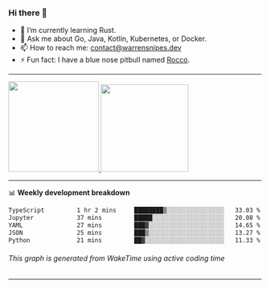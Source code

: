 ### Hi there 👋

- 🌱 I’m currently learning Rust.
- 💬 Ask me about Go, Java, Kotlin, Kubernetes, or Docker.
- 📫 How to reach me: contact@warrensnipes.dev
- ⚡ Fun fact: I have a blue nose pitbull named [Rocco](https://i.imgur.com/iLsSCKu.jpg).

-------


<a href="https://github.com/LockedThread/LockedThread">
  <img height="180em" src="https://github-readme-stats.vercel.app/api?username=LockedThread&theme=transparent&bg_color=00000000&show_icons=true&count_private=true" />
  <img height="174em" src="https://github-readme-stats.vercel.app/api/top-langs?username=LockedThread&theme=transparent&layout=compact&hide_progress=true&bg_color=00000000" />
  </a>

-------

📊 **Weekly development breakdown**
<!--START_SECTION:waka-->

```txt
TypeScript         1 hr 2 mins     ████████▒░░░░░░░░░░░░░░░░   33.03 %
Jupyter            37 mins         █████░░░░░░░░░░░░░░░░░░░░   20.08 %
YAML               27 mins         ███▓░░░░░░░░░░░░░░░░░░░░░   14.65 %
JSON               25 mins         ███▒░░░░░░░░░░░░░░░░░░░░░   13.27 %
Python             21 mins         ██▓░░░░░░░░░░░░░░░░░░░░░░   11.33 %
```

<!--END_SECTION:waka-->
###### *This graph is generated from WakeTime using active coding time*
-------

